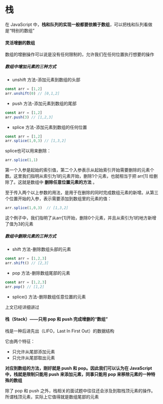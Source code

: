 # 栈





在 JavaScript 中，**栈和队列的实现一般都要依赖于数组**，可以把栈和队列看做是“特别的数组”



#### 灵活增删的数组

数组的增删操作可以说是没有任何限制的，允许我们在任何位置执行想要的操作

##### 数组中增加元素的三种方式

- unshift 方法-添加元素到数组的头部

```javascript
const arr = [1,2]
arr.unshift(0) // [0,1,2]
```

- push 方法-添加元素到数组的尾部

```javascript
const arr = [1,2]
arr.push(3) // [1,2,3]
```

- splice 方法-添加元素到数组的任何位置

```javascript
const arr = [1,2]
arr.splice(1,0,3) // [1,3,2]
```

splice也可以用来删除：

```javascript
arr.splice(1,1)
```

第一个入参是起始的索引值，第二个入参表示从起始索引开始需要删除的元素个数。这里我们指明从索引为1的元素开始，删除1个元素，也就相当于把 arr[1] 给删除了。这就是数组中 **删除任意位置元素的方法** 。

至于传入两个以上参数的用法，是用于在删除的同时完成数组元素的新增。从第三个位置开始的入参，表示需要添加到数组里的元素的值：

```javascript
arr.splice(1,0,3)  // [1,3,2]
```

这个例子中，我们指明了从arr[1]开始，删除0个元素，并且从索引为1的地方新增了值为3的元素



##### 数组中删除元素的三种方式

- shift 方法-删除数组头部的元素

```javascript
const arr = [1,2,3]
arr.shift() // [2,3]
```

- pop 方法-删除数组尾部的元素

```javascript
const arr = [1,2,3]
arr.pop() // [1,2]
```

- splice() 方法-删除数组任意位置的元素

上文已经详细讲过



#### 栈（Stack）——只用 pop 和 push 完成增删的“数组”

栈是一种后进先出（LIFO，Last In First Out）的数据结构

它由两个特征：

- 只允许从尾部添加元素
- 只允许从尾部取出元素

**对应到数组的方法，刚好就是 push 和 pop。因此我们可以认为在 JavaScript 中，栈就是限制只能用 push 来添加元素，同事只能用 pop 来移除元素的一种特殊的数组**

除了 pop 和 push 之外，栈相关的面试题中往往还会涉及到取栈顶元素的操作。所谓栈顶元素，实际上它值得就是数组尾部的元素